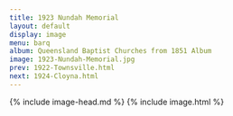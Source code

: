 ```yaml
---
title: 1923 Nundah Memorial
layout: default
display: image
menu: barq
album: Queensland Baptist Churches from 1851 Album
image: 1923-Nundah-Memorial.jpg
prev: 1922-Townsville.html
next: 1924-Cloyna.html
---
```

{% include image-head.md %}
{% include image.html %}